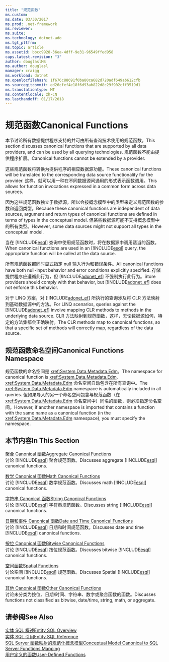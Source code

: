 ```yaml
---
title: "规范函数"
ms.custom: 
ms.date: 03/30/2017
ms.prod: .net-framework
ms.reviewer: 
ms.suite: 
ms.technology: dotnet-ado
ms.tgt_pltfrm: 
ms.topic: article
ms.assetid: bbcc9928-36ea-4dff-9e31-96549ffed958
caps.latest.revision: "3"
author: douglaslMS
ms.author: douglasl
manager: craigg
ms.workload: dotnet
ms.openlocfilehash: 1f676c88691f0ba80ca682d720adf649ab612cfb
ms.sourcegitcommit: ed26cfef4e18f6d93ab822d8c29f902cff3519d1
ms.translationtype: MT
ms.contentlocale: zh-CN
ms.lasthandoff: 01/17/2018
---
```

# <a name="canonical-functions"></a><span data-ttu-id="a9f57-102">规范函数</span><span class="sxs-lookup"><span data-stu-id="a9f57-102">Canonical Functions</span></span>
<span data-ttu-id="a9f57-103">本节讨论所有数据提供程序支持的并可由所有查询技术使用的规范函数。</span><span class="sxs-lookup"><span data-stu-id="a9f57-103">This section discusses canonical functions that are supported by all data providers, and can be used by all querying technologies.</span></span> <span data-ttu-id="a9f57-104">规范函数不能由提供程序扩展。</span><span class="sxs-lookup"><span data-stu-id="a9f57-104">Canonical functions cannot be extended by a provider.</span></span>  
  
 <span data-ttu-id="a9f57-105">这些规范函数将转换为提供程序的相应数据源功能。</span><span class="sxs-lookup"><span data-stu-id="a9f57-105">These canonical functions will be translated to the corresponding data source functionality for the provider.</span></span> <span data-ttu-id="a9f57-106">这样，就可以用一种在不同数据源间通用的形式表示函数调用。</span><span class="sxs-lookup"><span data-stu-id="a9f57-106">This allows for function invocations expressed in a common form across data sources.</span></span>  
  
 <span data-ttu-id="a9f57-107">因为这些规范函数独立于数据源，所以会按概念模型中的类型来定义规范函数的参数和返回类型。</span><span class="sxs-lookup"><span data-stu-id="a9f57-107">Because these canonical functions are independent of data sources, argument and return types of canonical functions are defined in terms of types in the conceptual model.</span></span> <span data-ttu-id="a9f57-108">但某些数据源可能不支持概念模型中的所有类型。</span><span class="sxs-lookup"><span data-stu-id="a9f57-108">However, some data sources might not support all types in the conceptual model.</span></span>  
  
 <span data-ttu-id="a9f57-109">当在 [!INCLUDE[esql](../../../../../../includes/esql-md.md)] 查询中使用规范函数时，将在数据源中调用适当的函数。</span><span class="sxs-lookup"><span data-stu-id="a9f57-109">When canonical functions are used in an [!INCLUDE[esql](../../../../../../includes/esql-md.md)] query, the appropriate function will be called at the data source.</span></span>  
  
 <span data-ttu-id="a9f57-110">所有规范函数都同时显式指定 null 输入行为和错误条件。</span><span class="sxs-lookup"><span data-stu-id="a9f57-110">All canonical functions have both null-input behavior and error conditions explicitly specified.</span></span> <span data-ttu-id="a9f57-111">存储提供程序应遵循此行为，但 [!INCLUDE[adonet_ef](../../../../../../includes/adonet-ef-md.md)] 不强制执行此行为。</span><span class="sxs-lookup"><span data-stu-id="a9f57-111">Store providers should comply with that behavior, but [!INCLUDE[adonet_ef](../../../../../../includes/adonet-ef-md.md)] does not enforce this behavior.</span></span>  
  
 <span data-ttu-id="a9f57-112">对于 LINQ 方案，对 [!INCLUDE[adonet_ef](../../../../../../includes/adonet-ef-md.md)] 所执行的查询涉及将 CLR 方法映射到基础数据源中的方法。</span><span class="sxs-lookup"><span data-stu-id="a9f57-112">For LINQ scenarios, queries against the [!INCLUDE[adonet_ef](../../../../../../includes/adonet-ef-md.md)] involve mapping CLR methods to methods in the underlying data source.</span></span> <span data-ttu-id="a9f57-113">CLR 方法映射到规范函数，这样，无论数据源如何，特定的方法集都会正确映射。</span><span class="sxs-lookup"><span data-stu-id="a9f57-113">The CLR methods map to canonical functions, so that a specific set of methods will correctly map, regardless of the data source.</span></span>  
  
## <a name="canonical-functions-namespace"></a><span data-ttu-id="a9f57-114">规范函数命名空间</span><span class="sxs-lookup"><span data-stu-id="a9f57-114">Canonical Functions Namespace</span></span>  
 <span data-ttu-id="a9f57-115">规范函数的命名空间是 <xref:System.Data.Metadata.Edm>。</span><span class="sxs-lookup"><span data-stu-id="a9f57-115">The namespace for canonical function is <xref:System.Data.Metadata.Edm>.</span></span> <span data-ttu-id="a9f57-116"><xref:System.Data.Metadata.Edm> 命名空间自动包含在所有查询中。</span><span class="sxs-lookup"><span data-stu-id="a9f57-116">The <xref:System.Data.Metadata.Edm> namespace is automatically included in all queries.</span></span> <span data-ttu-id="a9f57-117">但如果导入的另一个命名空间包含与规范函数（在 <xref:System.Data.Metadata.Edm> 命名空间中）同名的函数，则必须指定命名空间。</span><span class="sxs-lookup"><span data-stu-id="a9f57-117">However, if another namespace is imported that contains a function with the same name as a canonical function (in the <xref:System.Data.Metadata.Edm> namespace), you must specify the namespace.</span></span>  
  
## <a name="in-this-section"></a><span data-ttu-id="a9f57-118">本节内容</span><span class="sxs-lookup"><span data-stu-id="a9f57-118">In This Section</span></span>  
 [<span data-ttu-id="a9f57-119">聚合 Canonical 函数</span><span class="sxs-lookup"><span data-stu-id="a9f57-119">Aggregate Canonical Functions</span></span>](../../../../../../docs/framework/data/adonet/ef/language-reference/aggregate-canonical-functions.md)  
 <span data-ttu-id="a9f57-120">讨论 [!INCLUDE[esql](../../../../../../includes/esql-md.md)] 聚合规范函数。</span><span class="sxs-lookup"><span data-stu-id="a9f57-120">Discusses aggregate [!INCLUDE[esql](../../../../../../includes/esql-md.md)] canonical functions.</span></span>  
  
 [<span data-ttu-id="a9f57-121">数学 Canonical 函数</span><span class="sxs-lookup"><span data-stu-id="a9f57-121">Math Canonical Functions</span></span>](../../../../../../docs/framework/data/adonet/ef/language-reference/math-canonical-functions.md)  
 <span data-ttu-id="a9f57-122">讨论 [!INCLUDE[esql](../../../../../../includes/esql-md.md)] 数学规范函数。</span><span class="sxs-lookup"><span data-stu-id="a9f57-122">Discusses math [!INCLUDE[esql](../../../../../../includes/esql-md.md)] canonical functions.</span></span>  
  
 [<span data-ttu-id="a9f57-123">字符串 Canonical 函数</span><span class="sxs-lookup"><span data-stu-id="a9f57-123">String Canonical Functions</span></span>](../../../../../../docs/framework/data/adonet/ef/language-reference/string-canonical-functions.md)  
 <span data-ttu-id="a9f57-124">讨论 [!INCLUDE[esql](../../../../../../includes/esql-md.md)] 字符串规范函数。</span><span class="sxs-lookup"><span data-stu-id="a9f57-124">Discusses string [!INCLUDE[esql](../../../../../../includes/esql-md.md)] canonical functions.</span></span>  
  
 [<span data-ttu-id="a9f57-125">日期和事件 Canonical 函数</span><span class="sxs-lookup"><span data-stu-id="a9f57-125">Date and Time Canonical Functions</span></span>](../../../../../../docs/framework/data/adonet/ef/language-reference/date-and-time-canonical-functions.md)  
 <span data-ttu-id="a9f57-126">讨论 [!INCLUDE[esql](../../../../../../includes/esql-md.md)] 日期和时间规范函数。</span><span class="sxs-lookup"><span data-stu-id="a9f57-126">Discusses date and time [!INCLUDE[esql](../../../../../../includes/esql-md.md)] canonical functions.</span></span>  
  
 [<span data-ttu-id="a9f57-127">按位 Canonical 函数</span><span class="sxs-lookup"><span data-stu-id="a9f57-127">Bitwise Canonical Functions</span></span>](../../../../../../docs/framework/data/adonet/ef/language-reference/bitwise-canonical-functions.md)  
 <span data-ttu-id="a9f57-128">讨论 [!INCLUDE[esql](../../../../../../includes/esql-md.md)] 按位规范函数。</span><span class="sxs-lookup"><span data-stu-id="a9f57-128">Discusses bitwise [!INCLUDE[esql](../../../../../../includes/esql-md.md)] canonical functions.</span></span>  
  
 [<span data-ttu-id="a9f57-129">空间函数</span><span class="sxs-lookup"><span data-stu-id="a9f57-129">Spatial Functions</span></span>](../../../../../../docs/framework/data/adonet/ef/language-reference/spatial-functions.md)  
 <span data-ttu-id="a9f57-130">讨论空间 [!INCLUDE[esql](../../../../../../includes/esql-md.md)] 规范函数。</span><span class="sxs-lookup"><span data-stu-id="a9f57-130">Discusses Spatial [!INCLUDE[esql](../../../../../../includes/esql-md.md)] canonical functions.</span></span>  
  
 [<span data-ttu-id="a9f57-131">其他 Canonical 函数</span><span class="sxs-lookup"><span data-stu-id="a9f57-131">Other Canonical Functions</span></span>](../../../../../../docs/framework/data/adonet/ef/language-reference/other-canonical-functions.md)  
 <span data-ttu-id="a9f57-132">讨论未分类为按位、日期/时间、字符串、数字或聚合函数的函数。</span><span class="sxs-lookup"><span data-stu-id="a9f57-132">Discusses functions not classified as bitwise, date/time, string, math, or aggregate.</span></span>  
  
## <a name="see-also"></a><span data-ttu-id="a9f57-133">请参阅</span><span class="sxs-lookup"><span data-stu-id="a9f57-133">See Also</span></span>  
 [<span data-ttu-id="a9f57-134">实体 SQL 概述</span><span class="sxs-lookup"><span data-stu-id="a9f57-134">Entity SQL Overview</span></span>](../../../../../../docs/framework/data/adonet/ef/language-reference/entity-sql-overview.md)  
 [<span data-ttu-id="a9f57-135">实体 SQL 引用</span><span class="sxs-lookup"><span data-stu-id="a9f57-135">Entity SQL Reference</span></span>](../../../../../../docs/framework/data/adonet/ef/language-reference/entity-sql-reference.md)  
 [<span data-ttu-id="a9f57-136">SQL Server 函数映射的规范化概念模型</span><span class="sxs-lookup"><span data-stu-id="a9f57-136">Conceptual Model Canonical to SQL Server Functions Mapping</span></span>](../../../../../../docs/framework/data/adonet/ef/conceptual-model-canonical-to-sql-server-functions-mapping.md)  
 [<span data-ttu-id="a9f57-137">用户定义的函数</span><span class="sxs-lookup"><span data-stu-id="a9f57-137">User-Defined Functions</span></span>](../../../../../../docs/framework/data/adonet/ef/language-reference/user-defined-functions-entity-sql.md)
